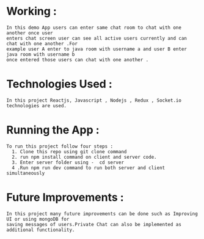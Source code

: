 # Working :
    In this demo App users can enter same chat room to chat with one another once user
    enters chat screen user can see all active users currently and can chat with one another .For 
    example user A enter to java room with username a and user B enter java room with username b
    once entered those users can chat with one another .
# Technologies Used :
    In this project Reactjs, Javascript , Nodejs , Redux , Socket.io technologies are used. 
# Running the App :
    To run this project follow four steps :
      1. Clone this repo using git clone command 
      2. run npm install command on client and server code.
      3. Enter server folder using -  cd server 
      4 .Run npm run dev command to run both server and client simultaneously 
# Future Improvements :
    In this project many future improvements can be done such as Improving UI or using mongoDB for 
    saving messages of users.Private Chat can also be implemented as additional functionality. 
      

